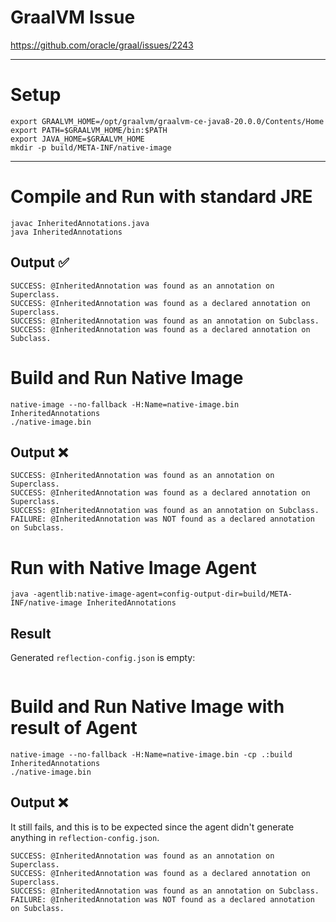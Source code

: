 # GraalVM Issue

https://github.com/oracle/graal/issues/2243

----

# Setup

```shell
export GRAALVM_HOME=/opt/graalvm/graalvm-ce-java8-20.0.0/Contents/Home
export PATH=$GRAALVM_HOME/bin:$PATH
export JAVA_HOME=$GRAALVM_HOME
mkdir -p build/META-INF/native-image
```

----

# Compile and Run with standard JRE

```shell
javac InheritedAnnotations.java
java InheritedAnnotations
```

## Output ✅

```
SUCCESS: @InheritedAnnotation was found as an annotation on Superclass.
SUCCESS: @InheritedAnnotation was found as a declared annotation on Superclass.
SUCCESS: @InheritedAnnotation was found as an annotation on Subclass.
SUCCESS: @InheritedAnnotation was found as a declared annotation on Subclass.
```

# Build and Run Native Image

```shell
native-image --no-fallback -H:Name=native-image.bin InheritedAnnotations
./native-image.bin
```

## Output ❌

```
SUCCESS: @InheritedAnnotation was found as an annotation on Superclass.
SUCCESS: @InheritedAnnotation was found as a declared annotation on Superclass.
SUCCESS: @InheritedAnnotation was found as an annotation on Subclass.
FAILURE: @InheritedAnnotation was NOT found as a declared annotation on Subclass.
```

# Run with Native Image Agent

```shell
java -agentlib:native-image-agent=config-output-dir=build/META-INF/native-image InheritedAnnotations
```

## Result

Generated `reflection-config.json` is empty:

```json
```

# Build and Run Native Image with result of Agent

```shell
native-image --no-fallback -H:Name=native-image.bin -cp .:build InheritedAnnotations
./native-image.bin
```

## Output ❌

It still fails, and this is to be expected since the agent didn't generate anything
in `reflection-config.json`.

```
SUCCESS: @InheritedAnnotation was found as an annotation on Superclass.
SUCCESS: @InheritedAnnotation was found as a declared annotation on Superclass.
SUCCESS: @InheritedAnnotation was found as an annotation on Subclass.
FAILURE: @InheritedAnnotation was NOT found as a declared annotation on Subclass.
```
